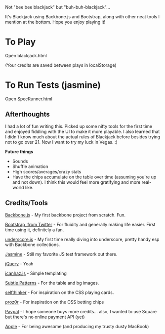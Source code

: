 Not "bee bee blackjack" but "buh-buh-blackjack"...

It's Blackjack using Backbone.js and Bootstrap, along with other neat tools I mention at the bottom. Hope you enjoy playing it!

To Play
========
Open blackjack.html

(Your credits are saved between plays in localStorage)

To Run Tests (jasmine)
========
Open SpecRunner.html

Afterthoughts
--------
I had a lot of fun writing this. Picked up some nifty tools for the first time and enjoyed fiddling with the UI to make it more playable. I also learned that I didn't know much about the actual rules of Blackjack before besides trying not to go over 21. Now I want to try my luck in Vegas. :)

**Future things**

*   Sounds
*   Shuffle animation
*   High scores/averages/crazy stats
*   Have the chips accumulate on the table over time (assuming you're up and not down). I think this would feel more gratifying and more real-world like.

Credits/Tools
--------
[Backbone.js](http://backbonejs.org/) - My first backbone project from scratch. Fun.

[Bootstrap, from Twitter](http://twitter.github.com/bootstrap/) - For fluidity and generally making life easier. First time using it, definitely a fan.

[underscore.js](http://documentcloud.github.com/underscore/) - My first time really diving into underscore, pretty handy esp with Backbone collections.

[Jasmine](http://pivotal.github.com/jasmine/) - Still my favorite JS test framework out there.

[jQuery](http://jquery.com) - Yeah

[icanhaz.js](http://icanhazjs.com/) - Simple templating

[Subtle Patterns](http://subtlepatterns.com/) - For the table and bg images.

[selfthinker](https://github.com/selfthinker/CSS-Playing-Cards) - For inspiration on the CSS playing cards.

[proz0r](http://www.cssbutton.me/proz0r/darkroom/) - For inspiration on the CSS betting chips

[Paypal](http://paypal.com) - I hope someone buys more credits... also, I wanted to use Square but there's no online payment API (yet)

[Apple](http://apple.com) - For being awesome (and producing my trusty dusty MacBook)